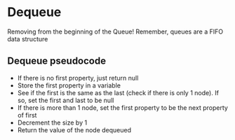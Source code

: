 # Dequeue
Removing from the beginning of the Queue!
Remember, queues are a FIFO data structure

## Dequeue pseudocode
- If there is no first property, just return null
- Store the first property in a variable
- See if the first is the same as the last (check if there is only 1 node). If so, set the first and last to be null
- If there is more than 1 node, set the first property to be the next property of first 
- Decrement the size by 1
- Return the value of the node dequeued
